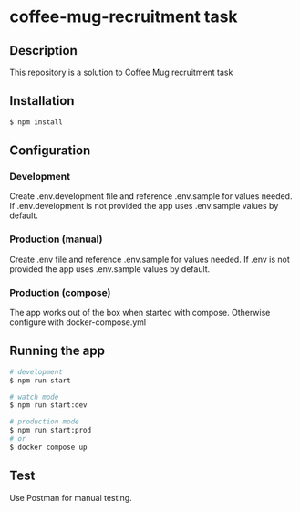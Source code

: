 # coffee-mug-recruitment task

## Description

This repository is a solution to Coffee Mug recruitment task

## Installation

```bash
$ npm install
```

## Configuration

### Development
Create .env.development file and reference .env.sample for values needed.
If .env.development is not provided the app uses .env.sample values by default.

### Production (manual)
Create .env file and reference .env.sample for values needed.
If .env is not provided the app uses .env.sample values by default.

### Production (compose)
The app works out of the box when started with compose. Otherwise configure with docker-compose.yml

## Running the app

```bash
# development
$ npm run start

# watch mode
$ npm run start:dev

# production mode
$ npm run start:prod
# or
$ docker compose up
```

## Test

Use Postman for manual testing.
